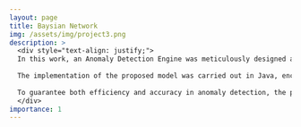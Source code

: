 ```yaml
---
layout: page
title: Baysian Network
img: /assets/img/project3.png
description: >
  <div style="text-align: justify;">
  In this work, an Anomaly Detection Engine was meticulously designed and developed, employing <strong>Bayesian networks</strong> and <strong>Hidden Markov Models (HMM)</strong> to uncover subtle patterns and anomalies within intricate datasets. The primary objective was to create a robust model capable of identifying deviations from expected behavior, especially in scenarios where traditional methods might fall short.<br>
  
  The implementation of the proposed model was carried out in Java, encompassing the entire data processing pipeline. This involved rigorous data preprocessing, algorithm development, and seamless integration into the existing data pipeline. The comprehensive coverage ensured a holistic approach to anomaly detection, addressing the intricacies of diverse datasets.<br>
  
  To guarantee both efficiency and accuracy in anomaly detection, the project underwent thorough testing and optimization phases. These efforts were crucial in enhancing the overall quality of the data analysis process, resulting in a reliable Anomaly Detection Engine capable of handling complex datasets with precision.<br>
  </div>
importance: 1
---
```


